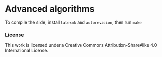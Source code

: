 # Advanced algorithms

To compile the slide, install `latexmk` and `autorevision`, then run `make`

### License
This work is licensed under a Creative Commons Attribution-ShareAlike 4.0 
International License.
